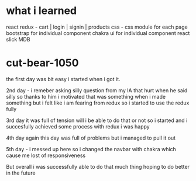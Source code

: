 <h1>
what i learned
</h1> 
react redux - 
   cart | login | signin | products
css -
    css module for each page 
    bootstrap  for individual  component
    chakra ui for individual component 
    react slick 
    MDB
    
 
    



# cut-bear-1050
the first day was bit easy i started when i got it.


2nd day -
i remeber asking silly question from my IA that hurt when he said silly so thanks to him i motivated
 that was something when i made something but i felt like i am fearing from redux 
 so i started to use the redux fully 
 
 
 3rd day 
 it was full of tension will i be able to do that or not so i started and i succesfully achieved some process with redux 
 i was happy 
 
 
 4th day
 again this day was full of problems but i managed to pull it out 
 
 5th day - 
 i messed up here so i changed the navbar with chakra which cause me lost of responsiveness 
 
 But overall i was successfully able to do that much thing hoping to do better in the future 
 
